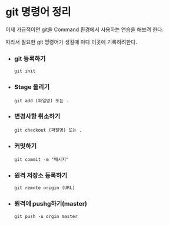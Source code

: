 # git 명령어 정리

이제 가급적이면 git을 Command 환경에서 사용하는 연습을 해보려 한다. 

따라서 필요한 git 명령어가 생길때 마다 이곳에 기록하려한다.


+ ### **git 등록하기**
    
    ```
    git init
    ```

+ ### **Stage 올리기**

    ```
    git add (파일명) 또는 .
    ```

+ ### **변경사항 취소하기**

    ```
    git checkout (파일명) 또는 .
    ```

+ ### **커밋하기**

    ```
    git commit -m "메시지"
    ```

+ ### **원격 저장소 등록하기**

    ```
    git remote origin (URL)
    ```

+ ### **원격에 pushg하기(master)**

    ```
    git push -u orgin master
    